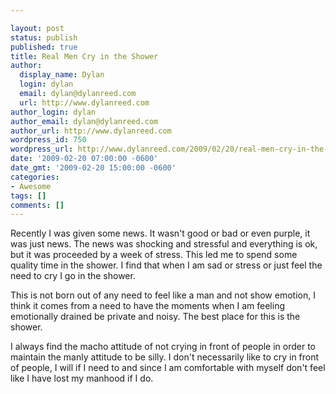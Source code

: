 ```yaml
---

layout: post
status: publish
published: true
title: Real Men Cry in the Shower
author:
  display_name: Dylan
  login: dylan
  email: dylan@dylanreed.com
  url: http://www.dylanreed.com
author_login: dylan
author_email: dylan@dylanreed.com
author_url: http://www.dylanreed.com
wordpress_id: 750
wordpress_url: http://www.dylanreed.com/2009/02/20/real-men-cry-in-the-shower/
date: '2009-02-20 07:00:00 -0600'
date_gmt: '2009-02-20 15:00:00 -0600'
categories:
- Awesome
tags: []
comments: []
---
```


Recently I was given some news. It wasn't good or bad or even purple, it was just news. The news was shocking and stressful and everything is ok, but it was proceeded by a week of stress. This led me to spend some quality time in the shower. I find that when I am sad or stress or just feel the need to cry I go in the shower. 

This is not born out of any need to feel like a man and not show emotion, I think it comes from a need to have the moments when I am feeling emotionally drained be private and noisy. The best place for this is the shower.

I always find the macho attitude of not crying in front of people in order to maintain the manly attitude to be silly. I don't necessarily like to cry in front of people, I will if I need to and since I am comfortable with myself don't feel like I have lost my manhood if I do.
